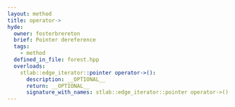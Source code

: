 ```yaml
---
layout: method
title: operator->
hyde:
  owner: fosterbrereton
  brief: Pointer dereference
  tags:
    - method
  defined_in_file: forest.hpp
  overloads:
    stlab::edge_iterator::pointer operator->():
      description: __OPTIONAL__
      return: __OPTIONAL__
      signature_with_names: stlab::edge_iterator::pointer operator->()
---
```

